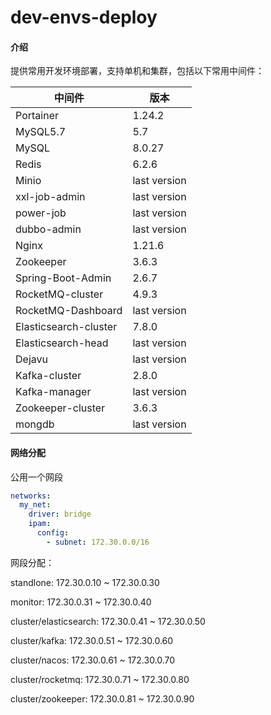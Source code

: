 # dev-envs-deploy 

#### 介绍

提供常用开发环境部署，支持单机和集群，包括以下常用中间件：

| 中间件                   | 版本 |
|-----------------------| --- |
| Portainer             | 1.24.2                        |
| MySQL5.7              | 5.7                           |
| MySQL                 | 8.0.27                        |
| Redis                 | 6.2.6                         |
| Minio                 | last version                  |
| xxl-job-admin         | last version                  |
| power-job             | last version                  |
| dubbo-admin           | last version                  |
| Nginx                 | 1.21.6                        |
| Zookeeper             | 3.6.3                         |
| Spring-Boot-Admin     | 2.6.7                         |
| RocketMQ-cluster      | 4.9.3                         |
| RocketMQ-Dashboard    | last version                  |
| Elasticsearch-cluster | 7.8.0                         |
| Elasticsearch-head    | last version                  |
| Dejavu                | last version                  |
| Kafka-cluster         | 2.8.0                         |
| Kafka-manager         | last version                  |
| Zookeeper-cluster     | 3.6.3                         |
| mongdb                | last version                  |


#### 网络分配
公用一个网段
``` yml
networks:
  my_net:
    driver: bridge
    ipam:
      config:
        - subnet: 172.30.0.0/16
```

网段分配：

standlone: 172.30.0.10 ~ 172.30.0.30

monitor: 172.30.0.31 ~ 172.30.0.40

cluster/elasticsearch: 172.30.0.41 ~ 172.30.0.50

cluster/kafka: 172.30.0.51 ~ 172.30.0.60

cluster/nacos: 172.30.0.61 ~ 172.30.0.70

cluster/rocketmq: 172.30.0.71 ~ 172.30.0.80

cluster/zookeeper: 172.30.0.81 ~ 172.30.0.90
